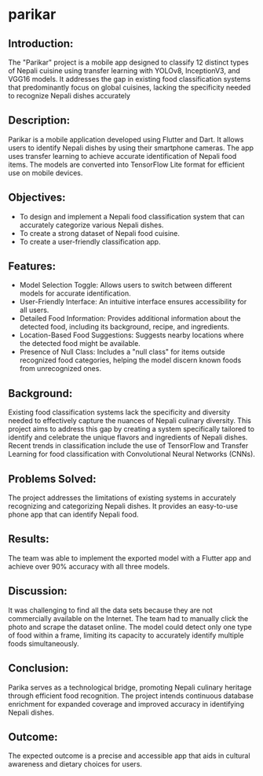 # parikar

## Introduction:
The "Parikar" project is a mobile app designed to classify 12 distinct types of Nepali cuisine using transfer learning with YOLOv8, InceptionV3, and VGG16 models. It addresses the gap in existing food classification systems that predominantly focus on global cuisines, lacking the specificity needed to recognize Nepali dishes accurately

## Description:
Parikar is a mobile application developed using Flutter and Dart. It allows users to identify Nepali dishes by using their smartphone cameras. The app uses transfer learning to achieve accurate identification of Nepali food items. The models are converted into TensorFlow Lite format for efficient use on mobile devices.

## Objectives:
* To design and implement a Nepali food classification system that can accurately categorize various Nepali dishes.
* To create a strong dataset of Nepali food cuisine.
* To create a user-friendly classification app.

## Features:
* Model Selection Toggle: Allows users to switch between different models for accurate identification.
* User-Friendly Interface: An intuitive interface ensures accessibility for all users.
* Detailed Food Information: Provides additional information about the detected food, including its background, recipe, and ingredients.
* Location-Based Food Suggestions: Suggests nearby locations where the detected food might be available.
* Presence of Null Class: Includes a "null class" for items outside recognized food categories, helping the model discern known foods from unrecognized ones.

## Background:
Existing food classification systems lack the specificity and diversity needed to effectively capture the nuances of Nepali culinary diversity. This project aims to address this gap by creating a system specifically tailored to identify and celebrate the unique flavors and ingredients of Nepali dishes. Recent trends in classification include the use of TensorFlow and Transfer Learning for food classification with Convolutional Neural Networks (CNNs).

## Problems Solved:
The project addresses the limitations of existing systems in accurately recognizing and categorizing Nepali dishes. It provides an easy-to-use phone app that can identify Nepali food.

## Results:
The team was able to implement the exported model with a Flutter app and achieve over 90% accuracy with all three models.

## Discussion:
It was challenging to find all the data sets because they are not commercially available on the Internet. The team had to manually click the photo and scrape the dataset online. The model could detect only one type of food within a frame, limiting its capacity to accurately identify multiple foods simultaneously.

## Conclusion:
Parika serves as a technological bridge, promoting Nepali culinary heritage through efficient food recognition. The project intends continuous database enrichment for expanded coverage and improved accuracy in identifying Nepali dishes.

## Outcome:
The expected outcome is a precise and accessible app that aids in cultural awareness and dietary choices for users.
